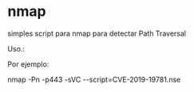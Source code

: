 # nmap

simples script para nmap para detectar Path Traversal

Uso.:

Por ejemplo:

nmap <IP> -Pn -p443 -sVC --script=CVE-2019-19781.nse
